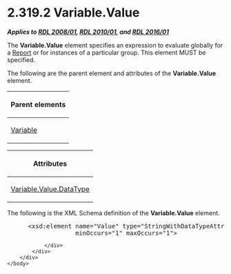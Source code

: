 <html dir="LTR" xmlns:mshelp="http://msdn.microsoft.com/mshelp" xmlns:ddue="http://ddue.schemas.microsoft.com/authoring/2003/5" xmlns:xlink="http://www.w3.org/1999/xlink" xmlns:tool="http://www.microsoft.com/tooltip">
    <head>
        <meta http-equiv="Content-Type" content="text/html; CHARSET=utf-8"></meta>
        <meta name="save" content="history"></meta>
        <title>2.319.2 Variable.Value</title>
        <xml>
            <mshelp:toctitle title="2.319.2 Variable.Value"></mshelp:toctitle>
            <mshelp:rltitle title="[MS-RDL]: Variable.Value"></mshelp:rltitle>
            <mshelp:keyword index="A" term="92475a61-4625-4027-b262-e9e973c5144c"></mshelp:keyword>
            <mshelp:attr name="DCSext.ContentType" value="open specification"></mshelp:attr>
            <mshelp:attr name="AssetID" value="92475a61-4625-4027-b262-e9e973c5144c"></mshelp:attr>
            <mshelp:attr name="TopicType" value="kbRef"></mshelp:attr>
            <mshelp:attr name="DCSext.Title" value="[MS-RDL]: Variable.Value" />
        </xml>
    </head>
    <body>
        <div id="header">
            <h1 class="heading">2.319.2 Variable.Value</h1>
        </div>
        <div id="mainSection">
            <div id="mainBody">
                <div id="allHistory" class="saveHistory"></div>
                <div id="sectionSection0" class="section" name="collapseableSection">
                    

<p><b><i>Applies to </i></b><a href="1e855f94-4617-47e4-b89e-0856c6cb420f.html"><b><i>RDL 2008/01</i></b></a><b><i>,
</i></b><a href="3428e690-a348-4ec7-8a6a-8efb42d2cdee.html"><b><i>RDL 2010/01</i></b></a><b><i>,
and </i></b><a href="52ce3983-2bfc-4e72-9359-42aaf5fe4509.html"><b><i>RDL 2016/01</i></b></a></p>

<p>The <b>Variable.Value</b> element specifies an expression to
evaluate globally for a <a href="6bbaafec-020b-406c-b4e7-5e4318b616cb.html">Report</a>
or for instances of a particular group. This element MUST be specified.</p>

<p>The following are the parent element and attributes of the <b>Variable.Value</b>
element.</p>

<table>
 <thead>
  <tr>
   <th>
   <p>Parent elements</p>
   </th>
  </tr>
 </thead>
 <tr>
  <td>
  <p><a href="fc2c2c96-ec36-47c2-b156-a6d8c0cbabd8.html">Variable</a></p>
  </td>
 </tr>
</table>

<p> </p>

<table>
 <thead>
  <tr>
   <th>
   <p>Attributes</p>
   </th>
  </tr>
 </thead>
 <tr>
  <td>
  <p><a href="29d9f8d5-7758-4ed1-8796-115aacc54749.html">Variable.Value.DataType</a></p>
  </td>
 </tr>
</table>

<p>The following is the XML Schema definition of the <b>Variable.Value</b>
element.</p>

<dl>
<dd>
<div><pre> &lt;xsd:element name=&quot;Value&quot; type=&quot;StringWithDataTypeAttribute&quot; 
              minOccurs=&quot;1&quot; maxOccurs=&quot;1&quot;&gt;
</pre></div>
</dd></dl>


                </div>
            </div>
        </div>
    </body>
</html>